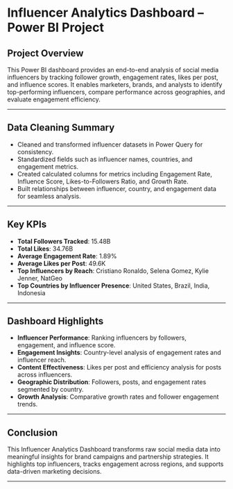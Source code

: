 # Influencer Analytics Dashboard – Power BI Project

## Project Overview
This Power BI dashboard provides an end-to-end analysis of social media influencers by tracking follower growth, engagement rates, likes per post, and influence scores. It enables marketers, brands, and analysts to identify top-performing influencers, compare performance across geographies, and evaluate engagement efficiency.

---

## Data Cleaning Summary
- Cleaned and transformed influencer datasets in Power Query for consistency.  
- Standardized fields such as influencer names, countries, and engagement metrics.  
- Created calculated columns for metrics including Engagement Rate, Influence Score, Likes-to-Followers Ratio, and Growth Rate.  
- Built relationships between influencer, country, and engagement data for seamless analysis.  

---

## Key KPIs
- **Total Followers Tracked**: 15.48B  
- **Total Likes**: 34.76B  
- **Average Engagement Rate**: 1.89%  
- **Average Likes per Post**: 49.6K  
- **Top Influencers by Reach**: Cristiano Ronaldo, Selena Gomez, Kylie Jenner, NatGeo  
- **Top Countries by Influencer Presence**: United States, Brazil, India, Indonesia  

---

## Dashboard Highlights
- **Influencer Performance**: Ranking influencers by followers, engagement, and influence score.  
- **Engagement Insights**: Country-level analysis of engagement rates and influencer reach.  
- **Content Effectiveness**: Likes per post and efficiency analysis for posts across influencers.  
- **Geographic Distribution**: Followers, posts, and engagement rates segmented by country.  
- **Growth Analysis**: Comparative growth rates and follower engagement trends.  

---

## Conclusion
This Influencer Analytics Dashboard transforms raw social media data into meaningful insights for brand campaigns and partnership strategies. It highlights top influencers, tracks engagement across regions, and supports data-driven marketing decisions.

---


